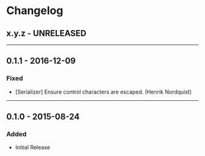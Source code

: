 Changelog
=========

## x.y.z - UNRELEASED

--------

## 0.1.1 - 2016-12-09

### Fixed

* [Serializer] Ensure control characters are escaped. (Henrik Nordquist)

--------

## 0.1.0 - 2015-08-24

### Added

* Initial Release
